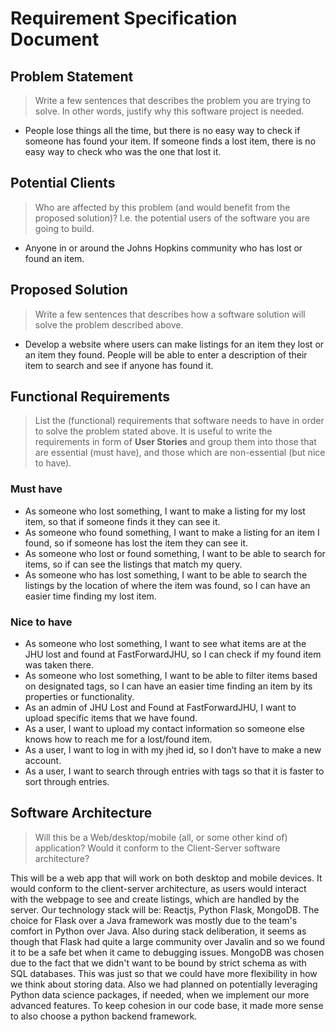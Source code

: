 # Requirement Specification Document

## Problem Statement

> Write a few sentences that describes the problem you are trying to solve. In other words, justify why this software project is needed.

* People lose things all the time, but there is no easy way to check if someone has found your item. If someone finds a lost item, there is no easy way to check who was the one that lost it.

## Potential Clients

> Who are affected by this problem (and would benefit from the proposed solution)? I.e. the potential users of the software you are going to build.

* Anyone in or around the Johns Hopkins community who has lost or found an item.

## Proposed Solution

> Write a few sentences that describes how a software solution will solve the problem described above.

* Develop a website where users can make listings for an item they lost or an item they found. People will be able to enter a description of their item to search and see if anyone has found it.

## Functional Requirements

> List the (functional) requirements that software needs to have in order to solve the problem stated above. It is useful to write the requirements in form of **User Stories** and group them into those that are essential (must have), and those which are non-essential (but nice to have).

### Must have

* As someone who lost something, I want to make a listing for my lost item, so that if someone finds it they can see it.
* As someone who found something, I want to make a listing for an item I found, so if someone has lost the item they can see it.
* As someone who lost or found something, I want to be able to search for items, so if can see the listings that match my query.
* As someone who has lost something, I want to be able to search the listings by the location of where the item was found, so I can have an easier time finding my lost item.


### Nice to have

* As someone who lost something, I want to see what items are at the JHU lost and found at FastForwardJHU, so I can check if my found item was taken there.
* As someone who lost something, I want to be able to filter items based on designated tags, so I can have an easier time finding an item by its properties or functionality.
* As an admin of JHU Lost and Found at FastForwardJHU, I want to upload specific items that we have found.
* As a user, I want to upload my contact information so someone else knows how to reach me for a lost/found item.
* As a user, I want to log in with my jhed id, so I don’t have to make a new account.
* As a user, I want to search through entries with tags so that it is faster to sort through entries.

## Software Architecture

> Will this be a Web/desktop/mobile (all, or some other kind of) application? Would it conform to the Client-Server software architecture? 

This will be a web app that will work on both desktop and mobile devices. It would conform to the client-server architecture, as users would interact with the webpage to see and create listings, which are handled by the server. Our technology stack will be: Reactjs, Python Flask, MongoDB. The choice for Flask over a Java framework was mostly due to the team's comfort in Python over Java. Also during stack deliberation, it seems as though that Flask had quite a large community over Javalin and so we found it to be a safe bet when it came to debugging issues. MongoDB was chosen due to the fact that we didn't want to be bound by strict schema as with SQL databases. This was just so that we could have more flexibility in how we think about storing data. Also we had planned on potentially leveraging Python data science packages, if needed, when we implement our more advanced features. To keep cohesion in our code base, it made more sense to also choose a python backend framework.
